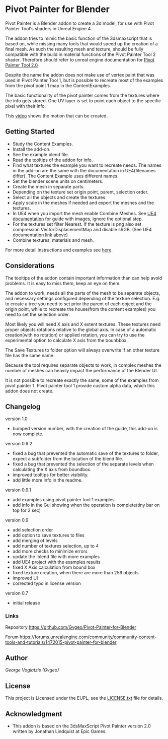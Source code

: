 # Pivot Painter for Blender
Pivot Painter is a Blender addon to create a 3d model, for use with Pivot Painter Tool's shaders in Unreal Engine 4.

The addon tries to mimic the basic function of the 3dsmaxscript that is based on, while missing many tools that would speed up the creation of a final mesh. As such the resulting mesh and texture, should be fully compatible with the build in material functions of the Pivot Painter Tool 2 shader. Therefore should refer to unreal engine documentation for [Pivot Painter Tool 2.0](https://docs.unrealengine.com/en-us/Engine/Content/Tools/PivotPainter)

Despite the name the addon does not make use of vertex paint that was used in Pivot Painter Tool 1, but is possible to recreate most of the examples from the pivot point 1 map in the ContentExamples.

The basic functionality of the pivot painter comes from the textures where the info gets stored. One UV layer is set to point each object to the specific pixel with their info.

This [video](https://youtu.be/63wU-zAbpNM) shows the motion that can be created.

## Getting Started
* Study the Content Examples.
* Install the add-on.
* See the example blend file.
* Read the tooltips of the addon for info.
* Find what textures the example you want to recreate needs. The names in the add-on are the same with the documentation in UE4(filenames differ). The Content Example uses different names.
* Set the blender scene units on centimeters.
* Create the mesh in separate parts.
* Depending on the texture set origin point, parent, selection order.
* Select all the objects and create the textures.
* Apply scale in the meshes if needed and export the meshes and the textures.
* In UE4 when you import the mesh enable Combine Meshes. See [UE4 documentation](https://docs.unrealengine.com/en-US/Engine/Content/Tools/PivotPainter/PivotPainter2#importingassets) for guide with images, ignore the optional step.
* For the textures set filter Nearest. If the texture is png also set compression VectorDisplacementMap and disable sRGB. (See UE4 documentation link above)
* Combine textures, materials and mesh.

For more detail instructions and examples see [here](https://drive.google.com/drive/folders/1OQ_DwbMsR2QZnrKk-4144nJPH4av3LB-?usp=sharing).

## Considerations
The tooltips of the addon contain important information than can help avoid problems. It is easy to miss them, keep an eye on them.

The addon to work, needs all the parts of the mesh to be separate objects, and necessary settings configured depending of the texture selection.
E.g. to create a tree you need to set prior the parent of each object and the origin point,  while to recreate the house(from the content examples) you need to set the selection order.

Most likely you will need X axis and X extent textures. These textures need proper objects rotations relative to the global axis. In case of a automatic creation(with no rotation) or applied rotation, you can try to use the experimental option to calculate X axis from the bounbbox.

The Save Textures to folder option will always overwrite if an other texture file has the same name.

Because the tool requires separate objects to work, in complex meshes the number of meshes can heavily impact the performance of the Blender UI.

It is not possible to recreate exactly the same, some of the examples from pivot painter 1. Pivot painter tool 1 provide custom alpha data, which this addon does not create. 


## Changelog
version 1.0
- bumped version number, with the creation of the guide, this add-on is now complete.

version 0.9.2
- fixed a bug that prevented the automatic save of the textures to folder, expect a subfolder from the location of the blend file.
- fixed a bug that prevented the selection of the separate levels when calculating the X axis from boundbox.
- improved tooltips for better visibility.
- add little more info in the readme.

version 0.9.1
- add examples using pivot painter tool 1 examples.
- add info in the Gui showing when the operation is complete(tiny bar on top for 2 sec)

version 0.9
- add selection order
- add option to save textures to files
- add merging of levels
- add number of textures selection, up to 4
- add more checks to minimize errors 
- update the .blend file with more examples
- add UE4 project with the examples results
- fixed X Axis calculation from bound box
- fixed texture creation, when there are more than 256 objects
- improved UI
- corrected typo in license version

version 0.7
- initial release

### Links
 Repository https://github.com/Gvgeo/Pivot-Painter-for-Blender
 
 Forum https://forums.unrealengine.com/community/community-content-tools-and-tutorials/1472015-pivot-painter-for-blender

## Author

 *George Vogiatzis (Gvgeo)*

## License

This project is Licensed under the EUPL, see the [LICENSE.txt](LICENSE.txt) file for details.

## Acknowledgment

* This addon is based on the 3dsMaxScript Pivot Painter version 2.0 written by Jonathan Lindquist at Epic Games.
